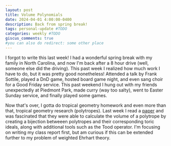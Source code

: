 ```yaml
---
layout: post
title: Volume Polynomials
date: 2024-04-01 4:00:00-0400
description: Back from spring break! 
tags: personal-update #TODO
categories: weekly #TODO
giscus_comments: true
#you can also do redirect: some other place
---
```


I forgot to write this last week! I had a wonderful spring break with my family in North Carolina, and now I'm back after a 8 hour drive (well, someone else did the driving). This past week I realized how much work I have to do, but it was pretty good nonetheless! Attended a talk by Frank Sottile, played a DnD game, hosted board game night, and even sang choir for a Good Friday service. This past weekend I hung out with my friends unexpectedly at Piedmont Park, made curry (way too salty), went to Easter Sunday service, and finally played some games.

Now that's over, I gotta do tropical geometry homework and even more than that, tropical geometry research (polytropes). Last week I read a [paper](https://arxiv.org/abs/2006.01920) and was fascinated that they were able to calculate the volume of a polytrope by creating a bijection betweeen polytropes and their corresponding toric ideals, along with additional tools such as the Tood operator. I'm focusing on writing my class report first, but am curious if this can be extended further to my problem of weighted Ehrhart theory.
